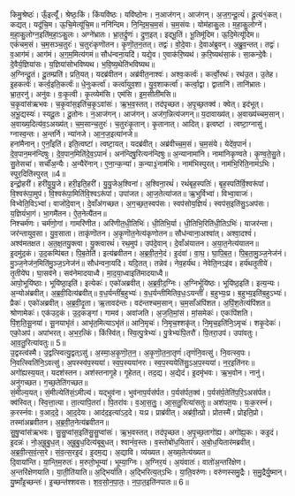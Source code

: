 

  
किमु॒श्रेष्ठः॑। ऊँ॒इत्यूँ॑। श्रेष्ठः॒किं। किंयवि॑ष्ठः। यवि॑ष्ठोनः। न॒आज॑गन्। आज॑गन्। अ॒ज॒ग॒न्दू॒त्यं॑। दू॒त्यं१॒॑कत्। कद्यत्। यदू॑चि॒म। ऊ॒चि॒मेत्यू॑चि॒म॥ ननि॑न्दिम। नि॒न्दि॒म॒च॒म॒सं। च॒म॒संयः। योम॑हाकु॒लः। म॒हा॒कु॒लोग्ने॑। म॒हा॒कु॒लोग्न॒इति॑म॒हा॒ऽकु॒लः। अग्ने॑भ्रातः। भ्रा॒त॒र्द्रुणः॑। द्रुण॒इत्। इद्भू॒तिं। भू॒तिमू॑दिम। ऊ॒दि॒मेत्यू॑दिम॥  
एकं॑चम॒सं। च॒म॒सञ्च॒तुरः॑। च॒तुरः॑कृणॊतन। कृ॒णॊ॒त॒न॒तत्। तद्वः॑। वो॒दे॒वाः। दे॒वाअ॑ब्रुवन्। अ॒ब्रु॒व॒न्तत्। तद्वः॑। व॒आग॑मं। आग॑मं। अ॒ग॒म॒मित्य॑गमं॥ सौध॑न्वना॒यदि॑। यद्ये॒व। ए॒वाक॑रि॒ष्यथ॑। क॒रि॒ष्यथ॑सा॒कं। सा॒कन्दे॒वैः। दे॒वैर्य॒ज्ञिया॑सः। य॒ज्ञिया॑सोभविष्यथ। भ॒वि॒ष्य॒थेति॑भविष्यथ॥  
अ॒ग्निन्दू॒तं। दू॒तम्प्रति॑। प्रति॒यत्। यदब्र॑वीतन। अब्र॑वीत॒नाश्वः॑। अश्वः॒कर्त्वः॑। कर्त्वो॒रथः॑। रथ॑उ॒त। उ॒तेह। इ॒हकर्त्वः॑। कर्त्व॒इति॒कर्त्वः॑॥ धे॒नुःकर्त्वा॑। कर्त्वा॑युव॒शा। यु॒व॒शाकर्त्वा॑। कर्त्वा॒द्वा। द्वातानि॑। तानि॑भ्रातः। भ्रा॒त॒रनु॑। अनु॑वः। वः॒कृ॒त्वी। कृ॒त्व्येम॑सि। एम॑सि। इ॒म॒सीती॑मसि॥  
च॒कृ॒वांस॑ऋभवः। च॒कृ॒वांस॒इति॑च॒कृ॒ऽवांसः॑। ऋ॒भ॒व॒स्तत्। तद॑पृच्छत। अ॒पृ॒च्छ॒तक्व॑। क्वेत्। इद॑भूत्। अ॒भू॒द्यस्यः॑। स्यदू॒तः। दू॒तोनः। न॒आज॑गन्। आज॑गन्। अज॑ग॒न्नित्य॑जगन्॥ य॒दावाख्य॑त्। अ॒वाख्य॑च्चम॒सान्। अ॒वाख्य॒दित्य॑व॒ऽअख्य॑त्। च॒म॒सान्च॒तुरः॑। च॒तुरः॑कृ॒तान्। कृ॒तानात्। आदित्। इत्वष्टा॑ । त्वष्टा॒ग्नासु॑। ग्नास्व॒न्तः। अ॒न्तर्नि। न्या॑नजे। आ॒न॒ज॒इत्या॑नजे॥  
हना॑मैनान्। ए॒नाँ॒इति॑। इति॒त्वष्टा॑। त्वष्टा॒यत्। यदब्र॑वीत्। अब्र॑वीच्च॒म॒सं। च॒म॒संये। येदे॑व॒पानं॑। दे॒व॒पान॒मन॑न्दिषुः। दे॒व॒पान॒मिति॑दे॒व॒ऽपानं॑। अन॑न्दिषु॒रित्यन॑न्दिषुः॥ अ॒न्यानामा॑नि। नामा॑निकृण्वते। कृ॒ण्व॒ते॒सु॒ते। सु॒तेसचा॑। सचाँ॑अ॒न्यैः। अ॒न्यैरे॑नान्। ए॒ना॒न्क॒न्या॑। क॒न्या३॒॑नाम॑भिः। नाम॑भिस्पुरत्। नाम॑भि॒रिति॒नाम॑ऽभिः। स्पुर॒दिति॑स्पुरत् ॥4॥  
इन्द्रो॒हरी॑। हरी॑यु॒यु॒जे। हरी॒इति॒हरी॑। यु॒यु॒जेअ॒श्विना॑। अ॒श्विना॒रथं॑। रथं॑बृह॒स्पतिः॑। बृह॒स्पति॑र्वि॒श्वरू॑पां। वि॒श्वरू॑पा॒मुप॑। वि॒श्वरू॑पा॒मिति॑वि॒श्वऽरू॑पां। उपा॑जत। आ॒ज॒तेत्या॑जत॥ ऋ॒भुर्विभ्वा॑। विभ्वा॒वाजः॑। विभ्वेति॒विऽभ्वा॑। वाजो॑दे॒वान्। दे॒वाँअ॑गच्छत। अ॒ग॒च्छ॒त॒स्वप॑सः। स्वप॑सोय॒ज्ञियं॑। स्वप॑स॒इति॑सु॒ऽअप॑सः। य॒ज्ञियं॑भा॒गं। भा॒गमै॑तन। ऐ॒त॒नेत्यै॑तन॥  
निश्चर्म॑णः। चर्म॑णो॒गां। गामरि॑णीत। अरि॑णीत॒धी॒तिभिः॑। धी॒तिभि॒र्या। धी॒तिभि॒रिति॑धी॒तिऽभिः॑। याजर॑न्ता। जर॑न्तायुव॒सा। यु॒व॒साता। ताकृ॑णॊतन। अ॒कृ॒णॊत॒नेत्य॑कृणोतन॥ सौध॑न्वाना॒अश्वा॑त्। अश्वा॒दश्वं॑। अश्व॑मतक्षत। अ॒त॒क्ष॒तयु॒क्त्वा। यु॒क्त्वारथं॑। रथ॒मुप॑। उप॑दे॒वान्। दे॒वाँअ॑यातन। अ॒या॒त॒नेत्य॑यातन॥  
इ॒दमु॑द॒कं। उ॒द॒कम्पि॑बत। पि॒ब॒तेति॑। इत्य॑ब्रवीतन। अ॒ब्र॒वी॒त॒ने॒दं। इ॒दंवा॑। वा॒घ॒। घा॒पि॒ब॒त॒। पि॒ब॒ता॒मु॒ञ्ज॒नेज॑नं। मु॒ञ्ज॒नेज॑न॒मिति॑मु॒ञ्ज॒ऽनेज॑नं॥ सौध॑न्वना॒यदि॑। यदि॒तत्। तन्नेव॑। नेव॒हर्य॑थ। नेवेति॒नऽइ॑व। हर्य॑थतृ॒तीये॑। तृ॒तीये॑घ। घा॒सव॑ने। सव॑नेमादयाध्वै। मा॒द॒या॒ध्वाइति॑मादयाध्वै॥  
आपो॒भूयि॑ष्ठाः। भूयि॑ष्ठा॒इति॑। इत्येकः॑। एको॑अब्रवीत्। अ॒ब्र॒वी॒द॒ग्निः। अ॒ग्निर्भूयि॑ष्ठः। भूयि॑ष्ठ॒इति॑। इत्य॒न्यः। अ॒न्योअ॑ब्रवीत्। अ॒ब्र॒वी॒दित्य॑ब्रवीत्॥ व॒ध॒र्यन्तीं॑ब॒हुभ्यः॑। व॒ध॒र्यन्तीमितिव॒धः॒ऽयन्तीं॑। ब॒हुभ्यः॒प्र। ब॒हुभ्य॒इति॑ब॒हुऽभ्यः॑। प्रैकः॑। एको॑अब्रवीत्। अ॒ब्र॒वी॒दृ॒ता। ऋ॒तावद॑न्तः। वद॑न्तश्चम॒सान्। च॒म॒साँअ॑पिंशत। अ॒पिं॒श॒तेत्य॑पिंशत॥  
श्रोणामेकः॑। एक॑उद॒कं। उ॒द॒कङ्गां। गामव॑। अवा॑जति। अ॒ज॒ति॒मां॒सं। मां॒समेकः॑। एकः॑पिंशति। पिं॒श॒ति॒सू॒नया॑। सू॒नयाभृ॑तं। आभृ॑त॒मित्याऽभृ॑तं॥ आनि॒मृचः॑। नि॒मृच॒श्शकृ॑त्। नि॒मृच॒इति॑नि॒ऽमृचः॑। शकृ॒देकः॑। एको॒अप॑। अपा॑भरत्। अ॒भ॒र॒त्किं। किंस्वि॑त्। स्वि॒त्पु॒त्रेभ्यः॑। पु॒त्रेभ्यः॑पि॒तरौ॑। पि॒तरा॒उप॑। उपा॑वतुः। आ॒व॒तु॒रित्या॑वतुः॥ 5॥  
उ॒द्वस्त्व॑स्मै। उ॒द्वत्स्वित्यु॒द्वत्ऽसु॑। अ॒स्मा॒अ॒कृ॒णॊ॒त॒न॒। अ॒कृ॒णॊ॒त॒ना॒तृणं॑।तृणं॑नि॒वत्सु॑। नि॒वत्स्व॒पः। नि॒वत्स्विति॑नि॒ऽवत्सु॑। अ॒पस्स्व॑प॒स्यया॑। स्व॒प॒स्यया॑नरः। स्व॒प॒स्ययेति॑सु॒ऽअ॒प॒स्यया॑। न॒र॒इति॑नरः॥ अगो॑ह्यस्य॒यत्। यदश॑स्तन। अश॑स्तनागृ॒हे। गृ॒हेतत्। तद॒द्य। अ॒द्येदं। इ॒दमृ॑भवः। ऋ॒भ॒वोन। नानु॑। अनु॑गच्छत। ग॒च्छ॒तेति॑गच्छत॥  
सं॒मील्य॒यत्। सं॒मील्येति॑सं॒ऽमील्य॑। यद्भुव॑ना। भुव॑नाप॒र्यस॑र्पत। प॒र्यस॑र्पत॒क्व॑। प॒र्यस॑र्प॒तेति॑प॒रि॒ऽअस॑र्पत। क्व॑स्वित्। स्वि॒त्ता॒त्या। ता॒त्यापि॒तरा॑। पि॒तरा॑वः। व॒आ॒स॒तुः॒। आ॒स॒तु॒रित्या॑सतुः॥ अश॑पत॒यः। यः॒क॒रस्नं॑। क॒रस्नं॑वः। व॒आद॒दे॒। आ॒द॒देयः। आद॑द॒इत्या॑ऽद॒दे। यःप्र। प्राब्र॑वीत्। अब्र॑वी॒त्प्रो। प्रोतस्मै॑। प्रोइति॒प्रो। तस्मा॑अब्रवीतन। अ॒ब्र॒वी॒त॒नेत्य॑ब्रवीतन॥  
सु॒षु॒प्वांस॑ऋभवः। सु॒सु॒प्वांस॒इति॑सु॒सु॒प्वांसः॑। ऋ॒भ॒वस्तत्। तद॑पृच्छत। अ॒पृ॒च्छ॒तागो॑ह्य। अगो॑ह्य॒कः। कइ॒दं। इ॒दन्नः॑। नो॒अ॒बू॒बु॒ध॒त्। अ॒बू॒बु॒ध॒दित्य॑बूबुधत्। श्वानं॑व॒स्तः। व॒स्तोबो॑ध॒यितारं॑। अ॒बो॒ध॒यितार॑मब्रवीत्। अ॒ब्र॒वी॒त्स॒वं॒त्स॒रे। सं॒व॒त्स॒रइ॒दं। इ॒दम॒द्य। अ॒द्यावि। व्य॑ख्यत। अ॒ख्य॒तेत्य॑ख्यत॥  
दि॒वाया॑न्ति। या॒न्ति॒म॒रुतः॑। म॒रुतो॒भूम्या॑। भूम्या॒ग्निः। अ॒ग्निर॒यं। अ॒यंवातः॑। वातो॑अ॒न्तरि॑क्षेण। अ॒न्तरि॑क्षेणयाति। या॒ती॒ति॑याति॥ अ॒द्भिर्या॑ति। अ॒द्भिरित्य॒त्ऽभिः। या॒ति॒वरु॑णः। वरु॑णस्समु॒द्रैः। स॒मु॒द्रैर्यु॒ष्मान्। यु॒ष्माँइ॒च्छन्तः॑। इ॒च्छन्त॑श्शवसः। श॒व॒सो॒न॒पा॒तः॒। न॒पा॒त॒इति॑नपातः॥ 6॥  
